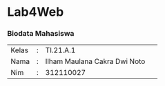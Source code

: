 # Lab4Web

<h3>Biodata Mahasiswa</h3>           
    <table>
        <p><tr>
               <td>Kelas</td>
               <td>:</td>
               <td>TI.21.A.1</td>
               <td>&nbsp;</td>
       </tr></p>
       <p><tr>
               <td>Nama</td>
               <td>:</td>
               <td>Ilham Maulana Cakra Dwi Noto</td>
               <td>&nbsp;</td>
       </tr></p>
       <p><tr>
               <td>Nim</td>
               <td>:</td>
               <td>312110027</td>
               <td>&nbsp;</td>
       </tr></p>
       </table>
